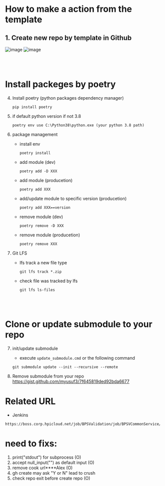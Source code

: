# How to make a action from the template

## 1. Create new repo by template in Github

![image](https://media.github.azc.ext.hp.com/user/14519/files/5de2a1e0-64d9-4d12-9847-9ce5f156c663)
![image](https://media.github.azc.ext.hp.com/user/14519/files/9e6272da-97ee-4619-911c-8839d9b9b663)

<br/><br/>

# Install packeges by poetry

4. Install poetry (python packages dependency manager)

    ```
    pip install poetry
    ```

5. if default python version if not 3.8
    ```
    poetry env use C:\Python38\python.exe (your python 3.8 path)
    ```

6. package management

    - install env
        ```
        poetry install
        ```
    - add module (dev)

        ```
        poetry add -D XXX
        ```

    - add module (producetion)
        ```
        poetry add XXX
        ```

    - add/update module to specific version (producetion)
        ```
        poetry add XXX==version
        ```

    - remove module (dev)
        ```
        poetry remove -D XXX
        ```

    - remove module (producetion)
        ```
        poetry remove XXX
        ```

7. Git LFS
    - lfs track a new file type
        ```
        git lfs track *.zip
        ```

    - check file was tracked by lfs
        ```
        git lfs ls-files
        ```

<br/><br/>

# Clone or update submodule to your repo

7. init/update submodule
    - execute `update_submodule.cmd` or the following command
    ```
    git submodule update --init --recursive --remote 
    ```

10. Remove submodule from your repo
    https://gist.github.com/myusuf3/7f645819ded92bda6677

# Related URL

-   Jenkins

```
https://boss.corp.hpicloud.net/job/BPSValidation/job/BPSVCommonService/
```

# need to fixs:

1. print("stdout") for subprocess (O)
2. accept null_input("") as default input (O)
3. remove cook url\*\*\*\*Alex (O)
4. gh create may ask "Y or N" lead to crush
5. check repo exit before create repo (O)
